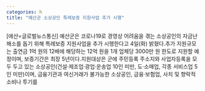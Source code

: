 ```yaml
---
categories: h
title: "예산군 소상공인 특례보증 지원사업 추가 시행"
---
```

[에산=글로벌뉴스통신] 예산군은 코로나19로 경영상 어려움을 겪는 소상공인의 자금난 해소를 돕기 위해 특례보증 지원사업을 추가 시행한다고 4일(화) 밝혔다.추가 지원규모는 출연금 1억 원의 12배에 해당하는 12억 원을 1개 업체당 3000만 원 한도로 지원할 예정이며, 보증기간은 최장 5년이다.지원대상은 군에 주민등록 주소지와 사업자등록을 모두 두고 있는 소상공인(건설·제조업·광업·운송업 10인 미만, 도·소매업, 각종 서비스업 5인 미만)이며, 금융기관과 여신거래가 불가능한 소상공인, 금융·보험업, 사치 및 향락적 소비나 투기를